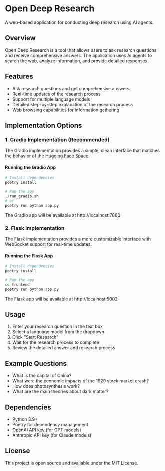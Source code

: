 # Open Deep Research

A web-based application for conducting deep research using AI agents.

## Overview

Open Deep Research is a tool that allows users to ask research questions and receive comprehensive answers. The application uses AI agents to search the web, analyze information, and provide detailed responses.

## Features

- Ask research questions and get comprehensive answers
- Real-time updates of the research process
- Support for multiple language models
- Detailed step-by-step explanation of the research process
- Web browsing capabilities for information gathering

## Implementation Options

### 1. Gradio Implementation (Recommended)

The Gradio implementation provides a simple, clean interface that matches the behavior of the [Hugging Face Space](https://huggingface.co/spaces/m-ric/open_Deep-Research).

#### Running the Gradio App

```bash
# Install dependencies
poetry install

# Run the app
./run_gradio.sh
# or
poetry run python app.py
```

The Gradio app will be available at http://localhost:7860

### 2. Flask Implementation

The Flask implementation provides a more customizable interface with WebSocket support for real-time updates.

#### Running the Flask App

```bash
# Install dependencies
poetry install

# Run the app
cd frontend
poetry run python app.py
```

The Flask app will be available at http://localhost:5002

## Usage

1. Enter your research question in the text box
2. Select a language model from the dropdown
3. Click "Start Research"
4. Wait for the research process to complete
5. Review the detailed answer and research process

## Example Questions

- What is the capital of China?
- What were the economic impacts of the 1929 stock market crash?
- How does photosynthesis work?
- What are the main theories about dark matter?

## Dependencies

- Python 3.9+
- Poetry for dependency management
- OpenAI API key (for GPT models)
- Anthropic API key (for Claude models)

## License

This project is open source and available under the MIT License.
